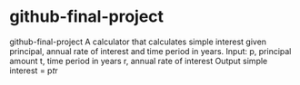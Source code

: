 # github-final-project
github-final-project
  A calculator that calculates simple interest given principal, annual rate of interest and time period in years.
  Input:
     p, principal amount
     t, time period in years
     r, annual rate of interest
  Output
     simple interest = p*t*r

